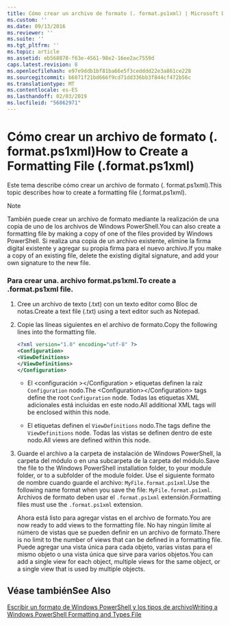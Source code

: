 ```yaml
---
title: Cómo crear un archivo de formato (. format.ps1xml) | Microsoft Docs
ms.custom: ''
ms.date: 09/13/2016
ms.reviewer: ''
ms.suite: ''
ms.tgt_pltfrm: ''
ms.topic: article
ms.assetid: eb568878-f63e-4561-98e2-16ee2ac7559d
caps.latest.revision: 8
ms.openlocfilehash: e97e9ddb1bf81ba66e5f3cedddd22e3a861ce228
ms.sourcegitcommit: b6871f21bd666f9cd71dd336bb3f844cf472b56c
ms.translationtype: MT
ms.contentlocale: es-ES
ms.lasthandoff: 02/03/2019
ms.locfileid: "56862971"
---
```

# <a name="how-to-create-a-formatting-file-formatps1xml"></a><span data-ttu-id="f7fca-102">Cómo crear un archivo de formato (. format.ps1xml)</span><span class="sxs-lookup"><span data-stu-id="f7fca-102">How to Create a Formatting File (.format.ps1xml)</span></span>

<span data-ttu-id="f7fca-103">Este tema describe cómo crear un archivo de formato (. format.ps1xml).</span><span class="sxs-lookup"><span data-stu-id="f7fca-103">This topic describes how to create a formatting file (.format.ps1xml).</span></span>

> [!NOTE]
> <span data-ttu-id="f7fca-104">También puede crear un archivo de formato mediante la realización de una copia de uno de los archivos de Windows PowerShell.</span><span class="sxs-lookup"><span data-stu-id="f7fca-104">You can also create a formatting file by making a copy of one of the files provided by Windows PowerShell.</span></span> <span data-ttu-id="f7fca-105">Si realiza una copia de un archivo existente, elimine la firma digital existente y agregar su propia firma para el nuevo archivo.</span><span class="sxs-lookup"><span data-stu-id="f7fca-105">If you make a copy of an existing file, delete the existing digital signature, and add your own signature to the new file.</span></span>

### <a name="to-create-a-formatps1xml-file"></a><span data-ttu-id="f7fca-106">Para crear una. archivo format.ps1xml.</span><span class="sxs-lookup"><span data-stu-id="f7fca-106">To create a .format.ps1xml file.</span></span>

1. <span data-ttu-id="f7fca-107">Cree un archivo de texto (.txt) con un texto editor como Bloc de notas.</span><span class="sxs-lookup"><span data-stu-id="f7fca-107">Create a text file (.txt) using a text editor such as Notepad.</span></span>

2. <span data-ttu-id="f7fca-108">Copie las líneas siguientes en el archivo de formato.</span><span class="sxs-lookup"><span data-stu-id="f7fca-108">Copy the following lines into the formatting file.</span></span>

   ```xml
   <?xml version="1.0" encoding="utf-8" ?>
   <Configuration>
   <ViewDefinitions>
   </ViewDefinitions>
   </Configuration>
   ```

   - <span data-ttu-id="f7fca-109">El \<configuración >\</Configuration > etiquetas definen la raíz `Configuration` nodo.</span><span class="sxs-lookup"><span data-stu-id="f7fca-109">The \<Configuration>\</Configuration> tags define the root `Configuration` node.</span></span> <span data-ttu-id="f7fca-110">Todas las etiquetas XML adicionales está incluidas en este nodo.</span><span class="sxs-lookup"><span data-stu-id="f7fca-110">All additional XML tags will be enclosed within this node.</span></span>

   - <span data-ttu-id="f7fca-111">El <ViewDefinitions> </ViewDefinitions> etiquetas definen el `ViewDefinitions` nodo.</span><span class="sxs-lookup"><span data-stu-id="f7fca-111">The <ViewDefinitions></ViewDefinitions> tags define the `ViewDefinitions` node.</span></span> <span data-ttu-id="f7fca-112">Todas las vistas se definen dentro de este nodo.</span><span class="sxs-lookup"><span data-stu-id="f7fca-112">All views are defined within this node.</span></span>

3. <span data-ttu-id="f7fca-113">Guarde el archivo a la carpeta de instalación de Windows PowerShell, la carpeta del módulo o en una subcarpeta de la carpeta del módulo.</span><span class="sxs-lookup"><span data-stu-id="f7fca-113">Save the file to the Windows PowerShell installation folder, to your module folder, or to a subfolder of the module folder.</span></span> <span data-ttu-id="f7fca-114">Use el siguiente formato de nombre cuando guarde el archivo: `MyFile.format.ps1xml`.</span><span class="sxs-lookup"><span data-stu-id="f7fca-114">Use the following name format when you save the file:  `MyFile.format.ps1xml`.</span></span> <span data-ttu-id="f7fca-115">Archivos de formato deben usar el `.format.ps1xml` extensión.</span><span class="sxs-lookup"><span data-stu-id="f7fca-115">Formatting files must use the `.format.ps1xml` extension.</span></span>

   <span data-ttu-id="f7fca-116">Ahora está listo para agregar vistas en el archivo de formato.</span><span class="sxs-lookup"><span data-stu-id="f7fca-116">You are now ready to add views to the formatting file.</span></span> <span data-ttu-id="f7fca-117">No hay ningún límite al número de vistas que se pueden definir en un archivo de formato.</span><span class="sxs-lookup"><span data-stu-id="f7fca-117">There is no limit to the number of views that can be defined in a formatting file.</span></span> <span data-ttu-id="f7fca-118">Puede agregar una vista única para cada objeto, varias vistas para el mismo objeto o una vista única que sirve para varios objetos.</span><span class="sxs-lookup"><span data-stu-id="f7fca-118">You can add a single view for each object, multiple views for the same object, or a single view that is used by multiple objects.</span></span>

## <a name="see-also"></a><span data-ttu-id="f7fca-119">Véase también</span><span class="sxs-lookup"><span data-stu-id="f7fca-119">See Also</span></span>

[<span data-ttu-id="f7fca-120">Escribir un formato de Windows PowerShell y los tipos de archivo</span><span class="sxs-lookup"><span data-stu-id="f7fca-120">Writing a Windows PowerShell Formatting and Types File</span></span>](./writing-a-powershell-formatting-file.md)
